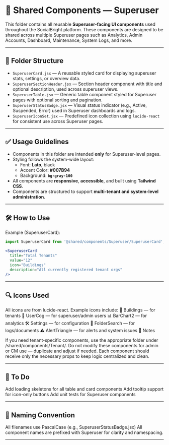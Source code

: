 # 🧩 Shared Components — Superuser

This folder contains all reusable **Superuser-facing UI components** used throughout the SocialBright platform. These components are designed to be shared across multiple Superuser pages such as Analytics, Admin Accounts, Dashboard, Maintenance, System Logs, and more.

---

## 📁 Folder Structure

- `SuperuserCard.jsx` — A reusable styled card for displaying superuser stats, settings, or overview data.
- `SuperuserSectionHeader.jsx` — Section header component with title and optional description, used across superuser views.
- `SuperuserTable.jsx` — Generic table component styled for Superuser pages with optional sorting and pagination.
- `SuperuserStatusBadge.jsx` — Visual status indicator (e.g., Active, Suspended, Error) used in Superuser dashboards and logs.
- `SuperuserIconSet.jsx` — Predefined icon collection using `lucide-react` for consistent use across Superuser pages.

---

## ✅ Usage Guidelines

- Components in this folder are intended **only** for Superuser-level pages.
- Styling follows the system-wide layout:
  - Font: **Lato**, black
  - Accent Color: **#007B94**
  - Background: **`bg-gray-100`**
- All components are **responsive**, **accessible**, and built using **Tailwind CSS**.
- Components are structured to support **multi-tenant and system-level administration**.

---

## 🛠️ How to Use

Example (SuperuserCard):

```jsx
import SuperuserCard from '@shared/components/Superuser/SuperuserCard';

<SuperuserCard
  title="Total Tenants"
  value="12"
  icon="Buildings"
  description="All currently registered tenant orgs"
/>
```
---

## 🔍 Icons Used
All icons are from lucide-react. Example icons include:
🏢 Buildings — for tenants
👤 UserCog — for superuser/admin users
📊 BarChart2 — for analytics
🛠️ Settings — for configuration
📁 FolderSearch — for logs/documents
⚠️ AlertTriangle — for alerts and system issues
🚨 Notes

If you need tenant-specific components, use the appropriate folder under /shared/components/Tenant/.
Do not modify these components for admin or CM use — duplicate and adjust if needed.
Each component should receive only the necessary props to keep logic centralized and clean.

---

## 🔄 To Do
 Add loading skeletons for all table and card components
 Add tooltip support for icon-only buttons
 Add unit tests for Superuser components

---

## 🧼 Naming Convention
All filenames use PascalCase (e.g., SuperuserStatusBadge.jsx)
All component names are prefixed with Superuser for clarity and namespacing.

---
